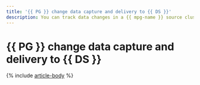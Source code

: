 ```yaml
---
title: '{{ PG }} change data capture and delivery to {{ DS }}'
description: You can track data changes in a {{ mpg-name }} source cluster and send them to a {{ yds-name }} target cluster using Change Data Capture (CDC).
---
```


# {{ PG }} change data capture and delivery to {{ DS }}

{% include [article-body](../../_tutorials/dataplatform/datatransfer/mpg-to-yds.md) %}
